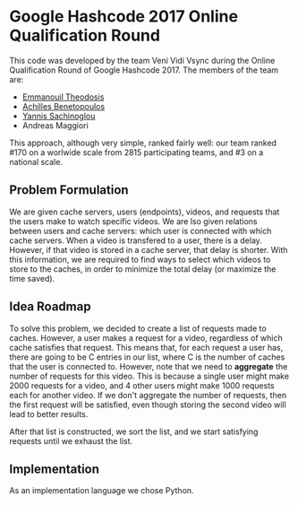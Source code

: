 # Google Hashcode 2017 Online Qualification Round
This code was developed by the team Veni Vidi Vsync during the Online Qualification Round of Google Hashcode 2017.
The members of the team are:
  - <a href="https://github.com/manosth">Emmanouil Theodosis</a>
  - <a href="https://github.com/abenetopoulos">Achilles Benetopoulos</a>
  - <a href="https://github.com/YannisSach">Yannis Sachinoglou</a>
  - Andreas Maggiori

This approach, although very simple, ranked fairly well: our team ranked #170 on a worlwide scale from 2815 participating teams, and #3 on a national scale.

## Problem Formulation
We are given cache servers, users (endpoints), videos, and requests that the users make to watch specific videos. We are lso given relations between users and cache servers: which user is connected with which cache servers. When a video is transfered to a user, there is a delay. However, if that video is stored in a cache server, that delay is shorter. With this information, we are required to find ways to select which videos to store to the caches, in order to minimize the total delay (or maximize the time saved).

## Idea Roadmap
To solve this problem, we decided to create a list of requests made to caches. However, a user makes a request for a video, regardless of which cache satisfies that request. This means that, for each request a user has, there are going to be C entries in our list, where C is the number of caches that the user is connected to. 
However, note that we need to <b>aggregate</b> the number of requests for this video. This is because a single user might make 2000 requests for a video, and 4 other users might make 1000 requests each for another video. If we don't aggregate the number of requests, then the first request will be satisfied, even though storing the second video will lead to better results.

After that list is constructed, we sort the list, and we start satisfying requests until we exhaust the list.

## Implementation
As an implementation language we chose Python.
